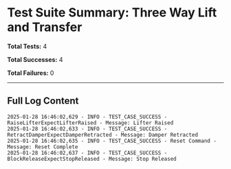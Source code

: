 # Test Suite Summary: Three Way Lift and Transfer

**Total Tests:** 4

**Total Successes:** 4

**Total Failures:** 0

---

## Full Log Content

```
2025-01-28 16:46:02,629 - INFO - TEST_CASE_SUCCESS - RaiseLifterExpectLifterRaised - Message: Lifter Raised
2025-01-28 16:46:02,633 - INFO - TEST_CASE_SUCCESS - RetractDamperExpectDamperRetracted - Message: Damper Retracted
2025-01-28 16:46:02,635 - INFO - TEST_CASE_SUCCESS - Reset Command - Message: Reset Complete
2025-01-28 16:46:02,637 - INFO - TEST_CASE_SUCCESS - BlockReleaseExpectStopReleased - Message: Stop Released
```
